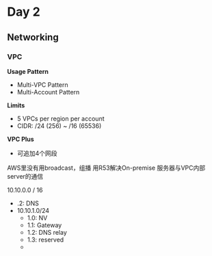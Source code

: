 # Day 2
## Networking
### VPC
**Usage Pattern**
- Multi-VPC Pattern
- Multi-Account Pattern

**Limits**
- 5 VPCs per region per account
- CIDR: /24 (256) ~ /16 (65536)

**VPC Plus**
- 可追加4个网段

AWS里没有用broadcast，组播
用R53解决On-premise 服务器与VPC内部server的通信

10.10.0.0 / 16
- .2: DNS
- 10.10.1.0/24
	- 1.0: NV
	- 1.1: Gateway
	- 1.2: DNS relay
	- 1.3: reserved
	- 
<!--stackedit_data:
eyJoaXN0b3J5IjpbLTk3MzcyMTQ5LC0xMzE5OTAzNzYzLDQyND
M5MzU4MywxODM4NTE2NzQ1XX0=
-->